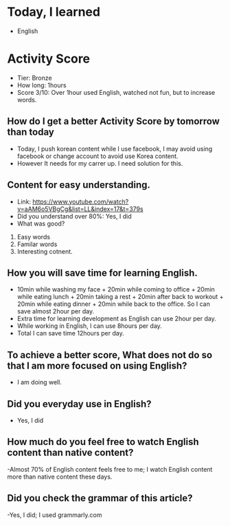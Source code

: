 # Today, I learned 
- English

# Activity Score
- Tier: Bronze
- How long: 1hours
- Score 3/10: Over 1hour used English, watched not fun, but to increase words.

## How do I get a better Activity Score by tomorrow than today
- Today, I push korean content while I use facebook, I may avoid using facebook or change account to avoid use Korea content.
- However It needs for my carrer up. I need solution for this.

## Content for easy understanding.
- Link: https://www.youtube.com/watch?v=aAM6o5VBgCg&list=LL&index=17&t=379s
- Did you understand over 80%:  Yes, I did
- What was good?
1. Easy words
2. Familar words
3. Interesting cotnent.

## How you will save time for learning English.
- 10min while washing my face + 20min while coming to office + 20min while eating lunch + 20min taking a rest + 20min after back to workout + 20min while eating dinner + 20min while back to the office. So I can save almost 2hour per day.
- Extra time for learning development as English can use 2hour per day.
- While working in English, I can use 8hours per day.
- Total I can save time 12hours per day.

## To achieve a better score, What does not do so that I am more focused on using English?
- I am doing well.

## Did you everyday use in English?
- Yes, I did

## How much do you feel free to watch English content than native content?
-Almost 70% of English content feels free to me; I watch English content more than native content these days.

## Did you check the grammar of this article?
-Yes, I did; I used grammarly.com 
